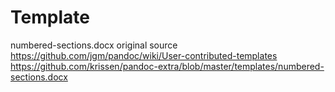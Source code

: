 # Template 
numbered-sections.docx original source
https://github.com/jgm/pandoc/wiki/User-contributed-templates
https://github.com/krissen/pandoc-extra/blob/master/templates/numbered-sections.docx